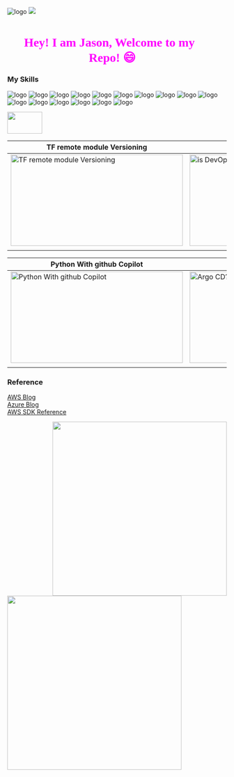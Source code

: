 ![logo](https://github-image-file.s3.ap-northeast-2.amazonaws.com/github-image/chuang.webp) 
![](https://komarev.com/ghpvc/?username=Jason-cloud-1&color=green)   
<h2 align="center" style="font-family: 'Pacifico', cursive; font-size: 28px; color: #FF00FF;">Hey! I am Jason, Welcome to my <span style="font-size: 36px;">🌟</span> Repo! 😄🎉</h2>      

### My Skills  
![logo](https://img.shields.io/badge/AWS-232F3E.svg?&style=for-the-badge&logo=amazonaws&logoColor=white)
![logo](https://img.shields.io/badge/Azure-0078D4.svg?&style=for-the-badge&logo=microsoftazure&logoColor=white) 
![logo](https://img.shields.io/badge/Python-3776AB.svg?&style=for-the-badge&logo=Python&logoColor=white) 
![logo](https://img.shields.io/badge/PowerShell-5391FE.svg?&style=for-the-badge&logo=powershell&logoColor=white) 
![logo](https://img.shields.io/badge/Shell-FCC624.svg?&style=for-the-badge&logo=linux&logoColor=white) 
![logo](https://img.shields.io/badge/Ansible-EE0000.svg?&style=for-the-badge&logo=ansible&logoColor=white)
![logo](https://img.shields.io/badge/Kubernetes-326CE5.svg?&style=for-the-badge&logo=kubernetes&logoColor=white)
![logo](https://img.shields.io/badge/EKS-FF9900.svg?&style=for-the-badge&logo=amazoneks&logoColor=white)
![logo](https://img.shields.io/badge/Docker-2496ED.svg?&style=for-the-badge&logo=docker&logoColor=white) 
![logo](https://img.shields.io/badge/GitHubAction-2088FF.svg?&style=for-the-badge&logo=githubactions&logoColor=white)
![logo](https://img.shields.io/badge/Jenkins-D24939.svg?&style=for-the-badge&logo=jenkins&logoColor=white) 
![logo](https://img.shields.io/badge/Terraform-7B42BC.svg?&style=for-the-badge&logo=terraform&logoColor=white)
![logo](https://img.shields.io/badge/pulumi-8A3391.svg?&style=for-the-badge&logo=pulumi&logoColor=white)
![logo](https://img.shields.io/badge/helm-0F1689.svg?&style=for-the-badge&logo=helm&logoColor=white)
![logo](https://img.shields.io/badge/Mysql-4479A1.svg?&style=for-the-badge&logo=mysql&logoColor=white)
![logo](https://img.shields.io/badge/Mysql-4169E1.svg?&style=for-the-badge&logo=postgresql&logoColor=white)  


<img src="https://img.shields.io/badge/Video-8A2BE2" style="width: 80px; height: 50px;">   

| TF remote module Versioning | is DevOps right for you? |
|-----------------------------|-------------------------|
| <a href="https://github-image-file.s3.ap-northeast-2.amazonaws.com/github-video/47+Learn+Terraform+-+Module+Versioning+with+GitHub.mp4"><img src="https://github-image-file.s3.ap-northeast-2.amazonaws.com/github-video/Terraform+module+versioning-test-video.png" alt="TF remote module Versioning" width="395" height="210"></a> | <a href="https://github-image-file.s3.ap-northeast-2.amazonaws.com/github-video/Is+DevOps+right+for+you+13+points+to+consider.mp4"><img src="https://github-image-file.s3.ap-northeast-2.amazonaws.com/github-video/devops.png" alt="is DevOps right for you?" width="395" height="210"></a> |
|                             |                         |




| Python With github Copilot | What is Argo CD |
|-----------------------------|-------------------------|
| <a href="https://github-image-file.s3.ap-northeast-2.amazonaws.com/github-video/Effortless+Python+with+GitHub+Copilot.mp4"><img src="https://github-image-file.s3.ap-northeast-2.amazonaws.com/github-video/python_copilot.png" alt="Python With github Copilot" width="395" height="210"></a> | <a href="https://github-image-file.s3.ap-northeast-2.amazonaws.com/github-video/What+is+ArgoCD.mp4"><img src="https://github-image-file.s3.ap-northeast-2.amazonaws.com/github-video/ArogCD.png" alt="Argo CD?" width="395" height="210"></a> |
|                             |                         |


 

### Reference  

[AWS Blog](https://aws.amazon.com/blogs/?awsf.blog-master-category=*all&awsf.blog-master-learning-levels=*all&awsf.blog-master-industry=*all&awsf.blog-master-analytics-products=*all&awsf.blog-master-artificial-intelligence=*all&awsf.blog-master-aws-cloud-financial-management=*all&awsf.blog-master-blockchain=*all&awsf.blog-master-business-applications=*all&awsf.blog-master-compute=*all&awsf.blog-master-customer-enablement=*all&awsf.blog-master-customer-engagement=*all&awsf.blog-master-database=*all&awsf.blog-master-developer-tools=*all&awsf.blog-master-devops=*all&awsf.blog-master-end-user-computing=*all&awsf.blog-master-mobile=*all&awsf.blog-master-iot=*all&awsf.blog-master-management-governance=*all&awsf.blog-master-media-services=*all&awsf.blog-master-migration-transfer=*all&awsf.blog-master-migration-solutions=*all&awsf.blog-master-networking-content-delivery=*all&awsf.blog-master-programming-language=*all&awsf.blog-master-sector=*all&awsf.blog-master-security=*all&awsf.blog-master-storage=*all)  
[Azure Blog](https://azure.microsoft.com/en-us/blog/)  
[AWS SDK Reference](https://boto3.amazonaws.com/v1/documentation/api/latest/index.html)  

<img align="right" width="400"  src="https://github-readme-stats.vercel.app/api?username=Jason-cloud-1&theme=dark&show_icons=true">             
<img align="left" width="400" src="https://github-readme-stats.vercel.app/api/top-langs/?username=Jason-cloud-1&layout=compact&theme=tokyonight">   








